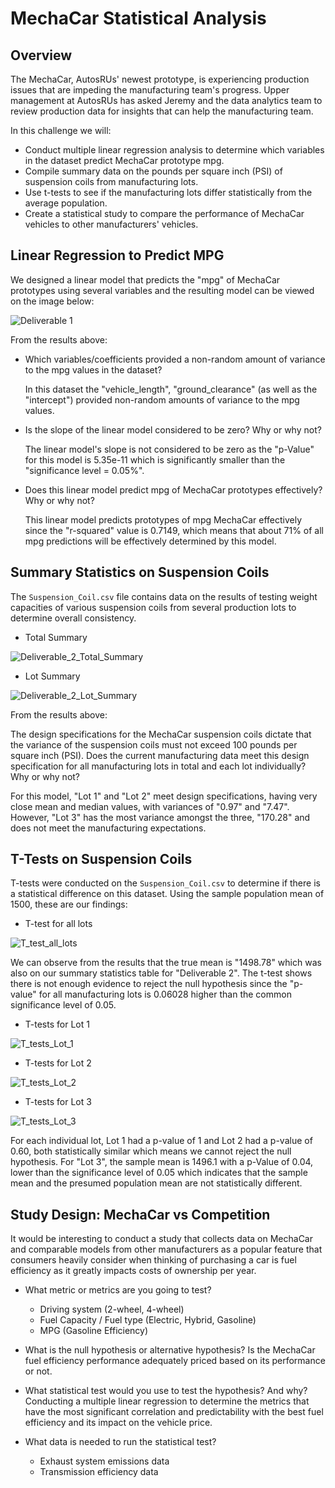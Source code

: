 # MechaCar Statistical Analysis




## Overview

The MechaCar, AutosRUs' newest prototype, is experiencing production issues that are impeding the manufacturing team's progress. Upper management at AutosRUs has asked Jeremy and the data analytics team to review production data for insights that can help the manufacturing team.


In this challenge we will:

- Conduct multiple linear regression analysis to determine which variables in the dataset predict MechaCar prototype mpg.
- Compile summary data on the pounds per square inch (PSI) of suspension coils from manufacturing lots.
- Use t-tests to see if the manufacturing lots differ statistically from the average population.
- Create a statistical study to compare the performance of MechaCar vehicles to other manufacturers' vehicles.




## Linear Regression to Predict MPG

We designed a linear model that predicts the "mpg" of MechaCar prototypes using several variables and the resulting model can be viewed on the image below:

![Deliverable 1](Resources/Deliverable_1.png)
	

From the results above:

- Which variables/coefficients provided a non-random amount of variance to the mpg values in the dataset?

    In this dataset the "vehicle_length", "ground_clearance" (as well as the "intercept") provided non-random amounts of variance to the mpg values. 


- Is the slope of the linear model considered to be zero? Why or why not?

    The linear model's slope is not considered to be zero as the "p-Value" for this model is 5.35e-11 which is significantly smaller than the "significance level = 0.05%". 


- Does this linear model predict mpg of MechaCar prototypes effectively? Why or why not?

    This linear model predicts prototypes of mpg MechaCar effectively since the "r-squared" value is 0.7149, which means that about 71% of all mpg predictions will be effectively determined by this model.




## Summary Statistics on Suspension Coils

The `Suspension_Coil.csv` file contains data on the results of testing weight capacities of various suspension coils from several production lots to determine overall consistency.


- Total Summary

![Deliverable_2_Total_Summary](Resources/Deliverable_2_Total_Summary.png)


- Lot Summary

![Deliverable_2_Lot_Summary](Resources/Deliverable_2_Lot_Summary.png)


From the results above:

The design specifications for the MechaCar suspension coils dictate that the variance of the suspension coils must not exceed 100 pounds per square inch (PSI). Does the current manufacturing data meet this design specification for all manufacturing lots in total and each lot individually? Why or why not? 

For this model, "Lot 1" and "Lot 2" meet design specifications, having very close mean and median values, with variances of "0.97" and "7.47". However, "Lot 3" has the most variance amongst the three, "170.28" and does not meet the manufacturing expectations.




## T-Tests on Suspension Coils

T-tests were conducted on the `Suspension_Coil.csv` to determine if there is a statistical difference on this dataset. Using the sample population mean of 1500, these are our findings:


- T-test for all lots

![T_test_all_lots](Resources/T_test_all_lots.png)
	

We can observe from the results that the true mean is "1498.78" which was also on our summary statistics table for "Deliverable 2". The t-test shows there is not enough evidence to reject the null hypothesis since the "p-value" for all manufacturing lots is 0.06028 higher than the common significance level of 0.05. 


- T-tests for Lot 1

![T_tests_Lot_1](Resources/T_tests_Lot_1.png)


- T-tests for Lot 2

![T_tests_Lot_2](Resources/T_tests_Lot_2.png)


- T-tests for Lot 3

![T_tests_Lot_3](Resources/T_tests_Lot_3.png)


For each individual lot, Lot 1 had a p-value of 1 and Lot 2 had a p-value of 0.60, both statistically similar which means we cannot reject the null hypothesis. For "Lot 3", the sample mean is 1496.1 with a p-Value of 0.04, lower than the significance level of 0.05 which indicates that the sample mean and the presumed population mean are not statistically different.




## Study Design: MechaCar vs Competition

It would be interesting to conduct a study that collects data on MechaCar and comparable models from other manufacturers as a popular feature that consumers heavily consider when thinking of purchasing a car is fuel efficiency as it greatly impacts costs of ownership per year.


- What metric or metrics are you going to test?
    - Driving system (2-wheel, 4-wheel)
    - Fuel Capacity / Fuel type (Electric, Hybrid, Gasoline)
    - MPG (Gasoline Efficiency)
	

- What is the null hypothesis or alternative hypothesis?
    Is the MechaCar fuel efficiency performance adequately priced based on its performance or not.


- What statistical test would you use to test the hypothesis? And why?
    Conducting a multiple linear regression to determine the metrics that have the most significant correlation and predictability with the best fuel efficiency and its impact on the vehicle price.


- What data is needed to run the statistical test?
    - Exhaust system emissions data
    - Transmission efficiency data
